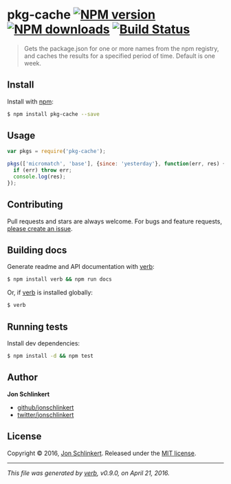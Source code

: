 # pkg-cache [![NPM version](https://img.shields.io/npm/v/pkg-cache.svg?style=flat)](https://www.npmjs.com/package/pkg-cache) [![NPM downloads](https://img.shields.io/npm/dm/pkg-cache.svg?style=flat)](https://npmjs.org/package/pkg-cache) [![Build Status](https://img.shields.io/travis/jonschlinkert/pkg-cache.svg?style=flat)](https://travis-ci.org/jonschlinkert/pkg-cache)

> Gets the package.json for one or more names from the npm registry, and caches the results for a specified period of time. Default is one week.

## Install

Install with [npm](https://www.npmjs.com/):

```sh
$ npm install pkg-cache --save
```

## Usage

```js
var pkgs = require('pkg-cache');

pkgs(['micromatch', 'base'], {since: 'yesterday'}, function(err, res) {
  if (err) throw err;
  console.log(res);
});
```

## Contributing

Pull requests and stars are always welcome. For bugs and feature requests, [please create an issue](https://github.com/jonschlinkert/pkg-cache/issues/new).

## Building docs

Generate readme and API documentation with [verb](https://github.com/verbose/verb):

```sh
$ npm install verb && npm run docs
```

Or, if [verb](https://github.com/verbose/verb) is installed globally:

```sh
$ verb
```

## Running tests

Install dev dependencies:

```sh
$ npm install -d && npm test
```

## Author

**Jon Schlinkert**

* [github/jonschlinkert](https://github.com/jonschlinkert)
* [twitter/jonschlinkert](http://twitter.com/jonschlinkert)

## License

Copyright © 2016, [Jon Schlinkert](https://github.com/jonschlinkert).
Released under the [MIT license](https://github.com/jonschlinkert/pkg-cache/blob/master/LICENSE).

***

_This file was generated by [verb](https://github.com/verbose/verb), v0.9.0, on April 21, 2016._